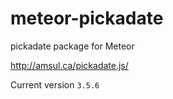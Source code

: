 # meteor-pickadate
pickadate package for Meteor 

http://amsul.ca/pickadate.js/

Current version `3.5.6`



